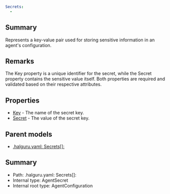 <!--
title: Secrets[]
version: 1.0.0+62a79eb7c455dc244ea9db083fc0bfdac5d67dd0
generated: true
date: 2025-03-29T15:15:57Z
node: This file is generated by the command-line program: `halguru manual --generate-docs`
-->


```yaml
Secrets:
  -
```

## Summary

Represents a key-value pair used for storing sensitive information in an agent's configuration.

## Remarks

The Key property is a unique identifier for the secret, while the Secret property contains the sensitive value itself.
Both properties are required and validated based on their respective attributes.

## Properties

* [Key]((halguru)-secrets-list-key.md) - The name of the secret key.
* [Secret]((halguru)-secrets-list-secret.md) - The value of the secret key.

## Parent models

* [.halguru.yaml: Secrets[]:]((halguru)-secrets-list.md)
## Summary

* Path: .halguru.yaml: Secrets[]:
* Internal type: AgentSecret
* Internal root type: AgentConfiguration
